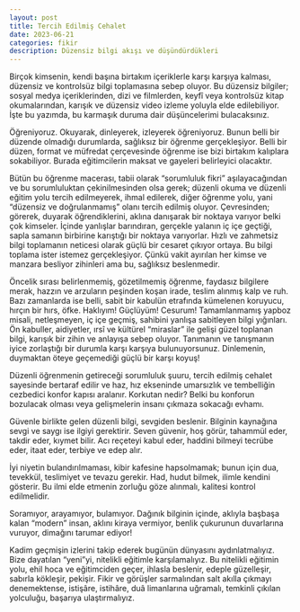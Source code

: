 ```yaml
---
layout: post
title: Tercih Edilmiş Cehalet
date: 2023-06-21
categories: fikir
description: Düzensiz bilgi akışı ve düşündürdükleri
---
```

Birçok kimsenin, kendi başına birtakım içeriklerle karşı karşıya kalması, düzensiz ve kontrolsüz bilgi toplamasına sebep oluyor. Bu düzensiz bilgiler; sosyal medya içeriklerinden, dizi ve filmlerden, keyfî veya kontrolsüz kitap okumalarından, karışık ve düzensiz video izleme yoluyla elde edilebiliyor. İşte bu yazımda, bu karmaşık duruma dair düşüncelerimi bulacaksınız.

Öğreniyoruz. Okuyarak, dinleyerek, izleyerek öğreniyoruz. Bunun belli bir düzende olmadığı durumlarda, sağlıksız bir öğrenme gerçekleşiyor. Belli bir düzen, format ve müfredat çerçevesinde öğrenme ise bizi birtakım kalıplara sokabiliyor. Burada eğitimcilerin maksat ve gayeleri belirleyici olacaktır.

Bütün bu öğrenme macerası, tabii olarak “sorumluluk fikri” aşılayacağından ve bu sorumluluktan çekinilmesinden olsa gerek; düzenli okuma ve düzenli eğitim yolu tercih edilmeyerek, ihmal edilerek, diğer öğrenme yolu, yani “düzensiz ve doğrulanmamış” olanı tercih edilmiş oluyor. Çevresinden; görerek, duyarak öğrendiklerini, aklına danışarak bir noktaya varıyor belki çok kimseler. İçinde yanlışlar barındıran, gerçekle yalanın iç içe geçtiği, sapla samanın birbirine karıştığı bir noktaya varıyorlar. Hızlı ve zahmetsiz bilgi toplamanın neticesi olarak güçlü bir cesaret çıkıyor ortaya. Bu bilgi toplama ister istemez gerçekleşiyor. Çünkü vakit ayırılan her kimse ve manzara besliyor zihinleri ama bu, sağlıksız beslenmedir.

Öncelik sırası belirlenmemiş, gözetilmemiş öğrenme, faydasız bilgilere merak, hazzın ve arzuların peşinden koşan irade, teslim alınmış kalp ve ruh. Bazı zamanlarda ise belli, sabit bir kabulün etrafında kümelenen koruyucu, hırçın bir hırs, öfke. Haklıyım! Güçlüyüm! Cesurum! 
Tamamlanmamış yapboz misali, netleşmeyen, iç içe geçmiş, sahibini yanlışa sabitleyen bilgi yığınları. Ön kabuller, aidiyetler, ırsî ve kültürel “miraslar” ile gelişi güzel toplanan bilgi, karışık bir zihin ve anlayışa sebep oluyor. Tanımanın ve tanışmanın iyice zorlaştığı bir durumla karşı karşıya bulunuyorsunuz. Dinlemenin, duymaktan öteye geçemediği güçlü bir karşı koyuş!

Düzenli öğrenmenin getireceği sorumluluk şuuru, tercih edilmiş cehalet sayesinde bertaraf edilir ve haz, hız ekseninde umarsızlık ve tembelliğin cezbedici konfor kapısı aralanır. Korkutan nedir? Belki bu konforun bozulacak olması veya gelişmelerin insanı çıkmaza sokacağı evhamı.

Güvenle birlikte gelen düzenli bilgi, sevgiden beslenir. Bilginin kaynağına sevgi ve saygı ise ilgiyi gerektirir. Seven güvenir, hoş görür, tahammül eder, takdir eder, kıymet bilir. Acı reçeteyi kabul eder, haddini bilmeyi tecrübe eder, itaat eder, terbiye ve edep alır. 

İyi niyetin bulandırılmaması, kibir kafesine hapsolmamak; bunun için dua, tevekkül, teslimiyet ve tevazu gerekir. Had, hudut bilmek, ilimle kendini gösterir. Bu ilmi elde etmenin zorluğu göze alınmalı, kalitesi kontrol edilmelidir.

Soramıyor, arayamıyor, bulamıyor. Dağınık bilginin içinde, aklıyla başbaşa kalan “modern” insan, aklını kiraya vermiyor, benlik çukurunun duvarlarına vuruyor, dimağını tarumar ediyor! 

Kadim geçmişin izlerini takip ederek bugünün dünyasını aydınlatmalıyız. Bize dayatılan “yeni”yi, nitelikli eğitimle karşılamalıyız. Bu nitelikli eğitimin yolu, ehil hoca ve eğitimciden geçer, ihlasla beslenir, edeple güzelleşir, sabırla kökleşir, pekişir. Fikir ve görüşler sarmalından salt akılla çıkmayı denemektense, istişâre, istihâre, duâ limanlarına uğramalı, temkinli çıkılan yolculuğu, başarıya ulaştırmalıyız.

